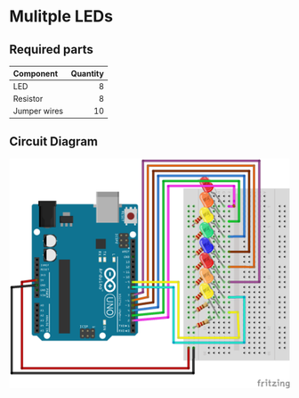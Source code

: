 # Mulitple LEDs

## Required parts

| Component | Quantity |
| :--------- | -------: |
| LED       | 8 |
| Resistor  | 8 |
| Jumper wires | 10 |

## Circuit Diagram

![](experiments/multiple_leds/images/multiple_leds_bb.png)